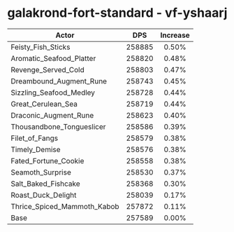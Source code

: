 # galakrond-fort-standard - vf-yshaarj
| Actor | DPS | Increase |
|---|:---:|:---:|
|Feisty_Fish_Sticks|258885|0.50%|
|Aromatic_Seafood_Platter|258820|0.48%|
|Revenge_Served_Cold|258803|0.47%|
|Dreambound_Augment_Rune|258743|0.45%|
|Sizzling_Seafood_Medley|258728|0.44%|
|Great_Cerulean_Sea|258719|0.44%|
|Draconic_Augment_Rune|258623|0.40%|
|Thousandbone_Tongueslicer|258586|0.39%|
|Filet_of_Fangs|258579|0.38%|
|Timely_Demise|258576|0.38%|
|Fated_Fortune_Cookie|258558|0.38%|
|Seamoth_Surprise|258530|0.37%|
|Salt_Baked_Fishcake|258368|0.30%|
|Roast_Duck_Delight|258039|0.17%|
|Thrice_Spiced_Mammoth_Kabob|257872|0.11%|
|Base|257589|0.00%|
